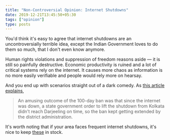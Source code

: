 ```yaml
---
title: "Non-Controversial Opinion: Internet Shutdowns"
date: 2019-12-21T13:45:50+05:30
tags: ["opinion"]
type: posts
---
```


You'd think it's easy to agree that internet shutdowns are an uncontroversially terrible idea, except the Indian Government loves to do them so much, that I don't even know anymore.

Human rights violations and suppression of freedom reasons aside — it is still so painfully destructive. Economic productivity is ruined and a lot of critical systems rely on the internet. It causes more chaos as information is no more easily verifiable and people would rely more on hearsay.

And you end up with scenarios straight out of a dark comedy.
As [this article explains](https://www.medianama.com/2017/12/223-namapolicy-internet-shutdowns-happen-work/),

> An amusing outcome of the 100-day ban was that since the internet was down, a state government order to lift the shutdown from Kolkata didn’t reach Darjeeling on time, so the ban kept getting extended by the district administration.

It's worth noting that if your area faces frequent internet shutdowns, it's nice to keep [these](https://www.freepressjournal.in/india/internet-shutdown-toolkit-list-of-messaging-apps-that-will-work-without-internet)  in stock.

